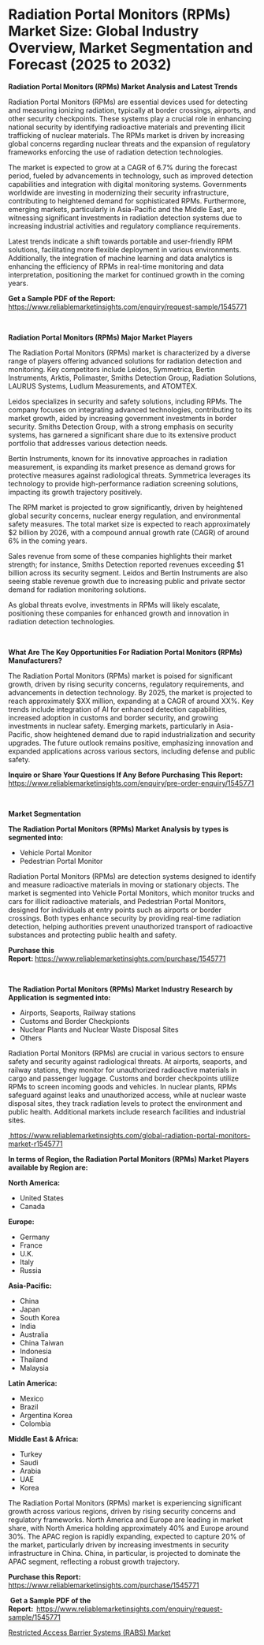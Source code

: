 <p><h1>Radiation Portal Monitors (RPMs) Market Size: Global Industry Overview, Market Segmentation and Forecast (2025 to 2032)</h1></p><p><strong>Radiation Portal Monitors (RPMs) Market Analysis and Latest Trends</strong></p>
<p><p>Radiation Portal Monitors (RPMs) are essential devices used for detecting and measuring ionizing radiation, typically at border crossings, airports, and other security checkpoints. These systems play a crucial role in enhancing national security by identifying radioactive materials and preventing illicit trafficking of nuclear materials. The RPMs market is driven by increasing global concerns regarding nuclear threats and the expansion of regulatory frameworks enforcing the use of radiation detection technologies.</p><p>The market is expected to grow at a CAGR of 6.7% during the forecast period, fueled by advancements in technology, such as improved detection capabilities and integration with digital monitoring systems. Governments worldwide are investing in modernizing their security infrastructure, contributing to heightened demand for sophisticated RPMs. Furthermore, emerging markets, particularly in Asia-Pacific and the Middle East, are witnessing significant investments in radiation detection systems due to increasing industrial activities and regulatory compliance requirements. </p><p>Latest trends indicate a shift towards portable and user-friendly RPM solutions, facilitating more flexible deployment in various environments. Additionally, the integration of machine learning and data analytics is enhancing the efficiency of RPMs in real-time monitoring and data interpretation, positioning the market for continued growth in the coming years.</p></p>
<p><strong>Get a Sample PDF of the Report:&nbsp;</strong> <a href="https://www.reliablemarketinsights.com/enquiry/request-sample/1545771?utm_campaign=3551&utm_medium=2&utm_source=Github&utm_content=ia&utm_term=11042025&utm_id=radiation-portal-monitors-rpms">https://www.reliablemarketinsights.com/enquiry/request-sample/1545771</a></p>
<p>&nbsp;</p>
<p><strong>Radiation Portal Monitors (RPMs) Major Market Players</strong></p>
<p><p>The Radiation Portal Monitors (RPMs) market is characterized by a diverse range of players offering advanced solutions for radiation detection and monitoring. Key competitors include Leidos, Symmetrica, Bertin Instruments, Arktis, Polimaster, Smiths Detection Group, Radiation Solutions, LAURUS Systems, Ludlum Measurements, and ATOMTEX.</p><p>Leidos specializes in security and safety solutions, including RPMs. The company focuses on integrating advanced technologies, contributing to its market growth, aided by increasing government investments in border security. Smiths Detection Group, with a strong emphasis on security systems, has garnered a significant share due to its extensive product portfolio that addresses various detection needs.</p><p>Bertin Instruments, known for its innovative approaches in radiation measurement, is expanding its market presence as demand grows for protective measures against radiological threats. Symmetrica leverages its technology to provide high-performance radiation screening solutions, impacting its growth trajectory positively.</p><p>The RPM market is projected to grow significantly, driven by heightened global security concerns, nuclear energy regulation, and environmental safety measures. The total market size is expected to reach approximately $2 billion by 2026, with a compound annual growth rate (CAGR) of around 6% in the coming years.</p><p>Sales revenue from some of these companies highlights their market strength; for instance, Smiths Detection reported revenues exceeding $1 billion across its security segment. Leidos and Bertin Instruments are also seeing stable revenue growth due to increasing public and private sector demand for radiation monitoring solutions.</p><p>As global threats evolve, investments in RPMs will likely escalate, positioning these companies for enhanced growth and innovation in radiation detection technologies.</p></p>
<p>&nbsp;</p>
<p><strong>What Are The Key Opportunities For Radiation Portal Monitors (RPMs) Manufacturers?</strong></p>
<p><p>The Radiation Portal Monitors (RPMs) market is poised for significant growth, driven by rising security concerns, regulatory requirements, and advancements in detection technology. By 2025, the market is projected to reach approximately $XX million, expanding at a CAGR of around XX%. Key trends include integration of AI for enhanced detection capabilities, increased adoption in customs and border security, and growing investments in nuclear safety. Emerging markets, particularly in Asia-Pacific, show heightened demand due to rapid industrialization and security upgrades. The future outlook remains positive, emphasizing innovation and expanded applications across various sectors, including defense and public safety.</p></p>
<p><strong>Inquire or Share Your Questions If Any Before Purchasing This Report:</strong> <a href="https://www.reliablemarketinsights.com/enquiry/pre-order-enquiry/1545771?utm_campaign=3551&utm_medium=2&utm_source=Github&utm_content=ia&utm_term=11042025&utm_id=radiation-portal-monitors-rpms">https://www.reliablemarketinsights.com/enquiry/pre-order-enquiry/1545771</a></p>
<p>&nbsp;</p>
<p><strong>Market Segmentation</strong></p>
<p><strong>The Radiation Portal Monitors (RPMs) Market Analysis by types is segmented into:</strong></p>
<p><ul><li>Vehicle Portal Monitor</li><li>Pedestrian Portal Monitor</li></ul></p>
<p><p>Radiation Portal Monitors (RPMs) are detection systems designed to identify and measure radioactive materials in moving or stationary objects. The market is segmented into Vehicle Portal Monitors, which monitor trucks and cars for illicit radioactive materials, and Pedestrian Portal Monitors, designed for individuals at entry points such as airports or border crossings. Both types enhance security by providing real-time radiation detection, helping authorities prevent unauthorized transport of radioactive substances and protecting public health and safety.</p></p>
<p><strong>Purchase this Report:&nbsp;</strong><a href="https://www.reliablemarketinsights.com/purchase/1545771?utm_campaign=3551&utm_medium=2&utm_source=Github&utm_content=ia&utm_term=11042025&utm_id=radiation-portal-monitors-rpms">https://www.reliablemarketinsights.com/purchase/1545771</a></p>
<p>&nbsp;</p>
<p><strong>The Radiation Portal Monitors (RPMs) Market Industry Research by Application is segmented into:</strong></p>
<p><ul><li>Airports, Seaports, Railway stations</li><li>Customs and Border Checkpionts</li><li>Nuclear Plants and Nuclear Waste Disposal Sites</li><li>Others</li></ul></p>
<p><p>Radiation Portal Monitors (RPMs) are crucial in various sectors to ensure safety and security against radiological threats. At airports, seaports, and railway stations, they monitor for unauthorized radioactive materials in cargo and passenger luggage. Customs and border checkpoints utilize RPMs to screen incoming goods and vehicles. In nuclear plants, RPMs safeguard against leaks and unauthorized access, while at nuclear waste disposal sites, they track radiation levels to protect the environment and public health. Additional markets include research facilities and industrial sites.</p></p>
<p><a href="https://www.reliablemarketinsights.com/global-radiation-portal-monitors-market-r1545771?utm_campaign=3551&utm_medium=2&utm_source=Github&utm_content=ia&utm_term=11042025&utm_id=radiation-portal-monitors-rpms">&nbsp;https://www.reliablemarketinsights.com/global-radiation-portal-monitors-market-r1545771</a></p>
<p><strong>In terms of Region, the Radiation Portal Monitors (RPMs) Market Players available by Region are:</strong></p>
<p>
    <p> <strong> North America: </strong>
        <ul>
            <li>United States</li>
            <li>Canada</li>
        </ul>
        </p> 
    <p> <strong> Europe: </strong>
        <ul>
            <li>Germany</li>
            <li>France</li>
            <li>U.K.</li>
            <li>Italy</li>
            <li>Russia</li>
        </ul>
        </p> 
    <p> <strong> Asia-Pacific: </strong>
        <ul>
            <li>China</li>
            <li>Japan</li>
            <li>South Korea</li>
            <li>India</li>
            <li>Australia</li>
            <li>China Taiwan</li>
            <li>Indonesia</li>
            <li>Thailand</li>
            <li>Malaysia</li>
        </ul>
        </p> 
    <p> <strong> Latin America: </strong>
        <ul>
            <li>Mexico</li>
            <li>Brazil</li>
            <li>Argentina Korea</li>
            <li>Colombia</li>
        </ul>
        </p> 
    <p> <strong> Middle East & Africa: </strong>
        <ul>
            <li>Turkey</li>
            <li>Saudi</li>
            <li>Arabia</li>
            <li>UAE</li>
            <li>Korea</li>
        </ul>
    </p>
    </p>
<p><p>The Radiation Portal Monitors (RPMs) market is experiencing significant growth across various regions, driven by rising security concerns and regulatory frameworks. North America and Europe are leading in market share, with North America holding approximately 40% and Europe around 30%. The APAC region is rapidly expanding, expected to capture 20% of the market, particularly driven by increasing investments in security infrastructure in China. China, in particular, is projected to dominate the APAC segment, reflecting a robust growth trajectory.</p></p>
<p><strong>Purchase this Report: </strong><a href="https://www.reliablemarketinsights.com/purchase/1545771?utm_campaign=3551&utm_medium=2&utm_source=Github&utm_content=ia&utm_term=11042025&utm_id=radiation-portal-monitors-rpms">https://www.reliablemarketinsights.com/purchase/1545771</a></p>
<p>&nbsp;<strong>Get a Sample PDF of the Report:&nbsp;&nbsp;</strong><a href="https://www.reliablemarketinsights.com/enquiry/request-sample/1545771?utm_campaign=3551&utm_medium=2&utm_source=Github&utm_content=ia&utm_term=11042025&utm_id=radiation-portal-monitors-rpms">https://www.reliablemarketinsights.com/enquiry/request-sample/1545771</a></p>
<p><strong></strong></p>
<p><p><a href="https://github.com/rrosasdaunas/Market-Research-Report-List-1/blob/main/restricted-access-barrier-systems-rabs-market.md?utm_campaign=3551&utm_medium=2&utm_source=Github&utm_content=ia&utm_term=11042025&utm_id=radiation-portal-monitors-rpms">Restricted Access Barrier Systems (RABS) Market</a></p></p>